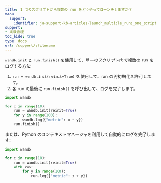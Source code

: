 ```yaml
---
title: 1 つのスクリプトから複数の run をどうやってローンチしますか？
menu:
  support:
    identifier: ja-support-kb-articles-launch_multiple_runs_one_script
support:
- 実験管理
toc_hide: true
type: docs
url: /support/:filename
---
```


`wandb.init` と `run.finish()` を使用して、単一のスクリプト内で複数の run をログする方法:

1. `run = wandb.init(reinit=True)` を使用して、run の再初期化を許可します。
2. 各 run の最後に `run.finish()` を呼び出して、ログを完了します。

```python
import wandb

for x in range(10):
    run = wandb.init(reinit=True)
    for y in range(100):
        wandb.log({"metric": x + y})
    run.finish()
```

または、Python のコンテキストマネージャを利用して自動的にログを完了します:

```python
import wandb

for x in range(10):
    run = wandb.init(reinit=True)
    with run:
        for y in range(100):
            run.log({"metric": x + y})
```
